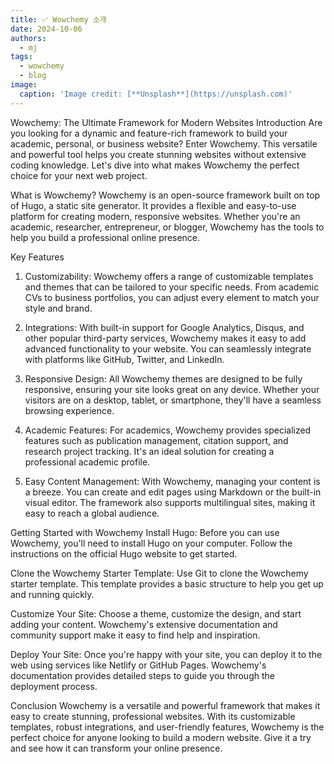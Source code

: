 ```yaml
---
title: ✅ Wowchemy 소개
date: 2024-10-06
authors:
  - mj
tags:
  - wowchemy
  - blog
image:
  caption: 'Image credit: [**Unsplash**](https://unsplash.com)'
---
```



Wowchemy: The Ultimate Framework for Modern Websites
Introduction
Are you looking for a dynamic and feature-rich framework to build your academic, personal, or business website? Enter Wowchemy. This versatile and powerful tool helps you create stunning websites without extensive coding knowledge. Let's dive into what makes Wowchemy the perfect choice for your next web project.

What is Wowchemy?
Wowchemy is an open-source framework built on top of Hugo, a static site generator. It provides a flexible and easy-to-use platform for creating modern, responsive websites. Whether you're an academic, researcher, entrepreneur, or blogger, Wowchemy has the tools to help you build a professional online presence.

Key Features
1. Customizability: Wowchemy offers a range of customizable templates and themes that can be tailored to your specific needs. From academic CVs to business portfolios, you can adjust every element to match your style and brand.

2. Integrations: With built-in support for Google Analytics, Disqus, and other popular third-party services, Wowchemy makes it easy to add advanced functionality to your website. You can seamlessly integrate with platforms like GitHub, Twitter, and LinkedIn.

3. Responsive Design: All Wowchemy themes are designed to be fully responsive, ensuring your site looks great on any device. Whether your visitors are on a desktop, tablet, or smartphone, they'll have a seamless browsing experience.

4. Academic Features: For academics, Wowchemy provides specialized features such as publication management, citation support, and research project tracking. It's an ideal solution for creating a professional academic profile.

5. Easy Content Management: With Wowchemy, managing your content is a breeze. You can create and edit pages using Markdown or the built-in visual editor. The framework also supports multilingual sites, making it easy to reach a global audience.

Getting Started with Wowchemy
Install Hugo: Before you can use Wowchemy, you'll need to install Hugo on your computer. Follow the instructions on the official Hugo website to get started.

Clone the Wowchemy Starter Template: Use Git to clone the Wowchemy starter template. This template provides a basic structure to help you get up and running quickly.

Customize Your Site: Choose a theme, customize the design, and start adding your content. Wowchemy's extensive documentation and community support make it easy to find help and inspiration.

Deploy Your Site: Once you're happy with your site, you can deploy it to the web using services like Netlify or GitHub Pages. Wowchemy's documentation provides detailed steps to guide you through the deployment process.

Conclusion
Wowchemy is a versatile and powerful framework that makes it easy to create stunning, professional websites. With its customizable templates, robust integrations, and user-friendly features, Wowchemy is the perfect choice for anyone looking to build a modern website. Give it a try and see how it can transform your online presence.